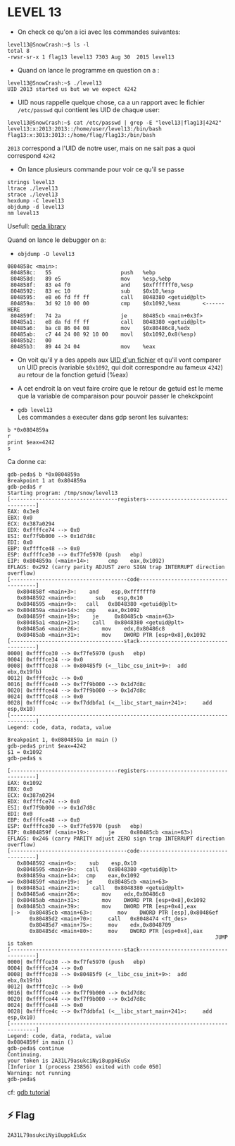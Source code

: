 # LEVEL 13

- On check ce qu'on a ici avec les commandes suivantes:
```
level13@SnowCrash:~$ ls -l
total 8
-rwsr-sr-x 1 flag13 level13 7303 Aug 30  2015 level13
```
- Quand on lance le programme en question on a :
```
level13@SnowCrash:~$ ./level13
UID 2013 started us but we we expect 4242
```
- UID nous rappelle quelque chose, ca a un rapport avec le fichier `/etc/passwd` qui contient les UID de chaque user:
```
level13@SnowCrash:~$ cat /etc/passwd | grep -E "level13|flag13|4242"
level13:x:2013:2013::/home/user/level13:/bin/bash
flag13:x:3013:3013::/home/flag/flag13:/bin/bash
```
`2013` correspond a l'UID de notre user, mais on ne sait pas a quoi correspond `4242`

- On lance plusieurs commande pour voir ce qu'il se passe
```
strings level13
ltrace ./level13
strace ./level13
hexdump -C level13
objdump -d level13
nm level13
```

Usefull: [peda library](https://github.com/longld/peda)

Quand on lance le debugger on a:
- `objdump -D level13`

```
0804858c <main>:
 804858c:	55                   	push   %ebp
 804858d:	89 e5                	mov    %esp,%ebp
 804858f:	83 e4 f0             	and    $0xfffffff0,%esp
 8048592:	83 ec 10             	sub    $0x10,%esp
 8048595:	e8 e6 fd ff ff       	call   8048380 <getuid@plt>
 804859a:	3d 92 10 00 00       	cmp    $0x1092,%eax       <------ HERE
 804859f:	74 2a                	je     80485cb <main+0x3f>
 80485a1:	e8 da fd ff ff       	call   8048380 <getuid@plt>
 80485a6:	ba c8 86 04 08       	mov    $0x80486c8,%edx
 80485ab:	c7 44 24 08 92 10 00 	movl   $0x1092,0x8(%esp)
 80485b2:	00
 80485b3:	89 44 24 04          	mov    %eax
```
- On voit qu'il y a des appels aux [UID d'un fichier](https://linuxhandbook.com/uid-linux/#:~:text=UID%20stands%20for%20user%20identifier,resources%20the%20user%20can%20access.) et qu'il vont comparer un UID precis (variable `$0x1092`, qui doit correspondre au fameux `4242`) au retour de la fonction getuid (%eax)
- A cet endroit la on veut faire croire que le retour de getuid est le meme que la variable de comparaison pour pouvoir passer le chekckpoint

- `gdb level13` \
Les commandes a executer dans gdp seront les suivantes:
```
b *0x0804859a
r
print $eax=4242
s
```
Ca donne ca:
```
gdb-peda$ b *0x0804859a
Breakpoint 1 at 0x804859a
gdb-peda$ r
Starting program: /tmp/snow/level13
[----------------------------------registers-----------------------------------]
EAX: 0x3e8
EBX: 0x0
ECX: 0x387a0294
EDX: 0xffffce74 --> 0x0
ESI: 0xf7f9b000 --> 0x1d7d8c
EDI: 0x0
EBP: 0xffffce48 --> 0x0
ESP: 0xffffce30 --> 0xf7fe5970 (push   ebp)
EIP: 0x804859a (<main+14>:      cmp    eax,0x1092)
EFLAGS: 0x292 (carry parity ADJUST zero SIGN trap INTERRUPT direction overflow)
[-------------------------------------code-------------------------------------]
   0x804858f <main+3>:    and    esp,0xfffffff0
   0x8048592 <main+6>:      sub    esp,0x10
   0x8048595 <main+9>:   call   0x8048380 <getuid@plt>
=> 0x804859a <main+14>:  cmp    eax,0x1092
   0x804859f <main+19>:    je     0x80485cb <main+63>
   0x80485a1 <main+21>:    call   0x8048380 <getuid@plt>
   0x80485a6 <main+26>:       mov    edx,0x80486c8
   0x80485ab <main+31>:       mov    DWORD PTR [esp+0x8],0x1092
[------------------------------------stack-------------------------------------]
0000| 0xffffce30 --> 0xf7fe5970 (push   ebp)
0004| 0xffffce34 --> 0x0
0008| 0xffffce38 --> 0x80485f9 (<__libc_csu_init+9>:  add    ebx,0x19fb)
0012| 0xffffce3c --> 0x0
0016| 0xffffce40 --> 0xf7f9b000 --> 0x1d7d8c
0020| 0xffffce44 --> 0xf7f9b000 --> 0x1d7d8c
0024| 0xffffce48 --> 0x0
0028| 0xffffce4c --> 0xf7ddbfa1 (<__libc_start_main+241>:     add    esp,0x10)
[------------------------------------------------------------------------------]
Legend: code, data, rodata, value

Breakpoint 1, 0x0804859a in main ()
gdb-peda$ print $eax=4242
$1 = 0x1092
gdb-peda$ s

[----------------------------------registers-----------------------------------]
EAX: 0x1092
EBX: 0x0
ECX: 0x387a0294
EDX: 0xffffce74 --> 0x0
ESI: 0xf7f9b000 --> 0x1d7d8c
EDI: 0x0
EBP: 0xffffce48 --> 0x0
ESP: 0xffffce30 --> 0xf7fe5970 (push   ebp)
EIP: 0x804859f (<main+19>:      je     0x80485cb <main+63>)
EFLAGS: 0x246 (carry PARITY adjust ZERO sign trap INTERRUPT direction overflow)
[-------------------------------------code-------------------------------------]
   0x8048592 <main+6>:    sub    esp,0x10
   0x8048595 <main+9>:   call   0x8048380 <getuid@plt>
   0x804859a <main+14>:  cmp    eax,0x1092
=> 0x804859f <main+19>:  je     0x80485cb <main+63>
 | 0x80485a1 <main+21>:    call   0x8048380 <getuid@plt>
 | 0x80485a6 <main+26>:       mov    edx,0x80486c8
 | 0x80485ab <main+31>:       mov    DWORD PTR [esp+0x8],0x1092
 | 0x80485b3 <main+39>:       mov    DWORD PTR [esp+0x4],eax
 |->   0x80485cb <main+63>:        mov    DWORD PTR [esp],0x80486ef
       0x80485d2 <main+70>:     call   0x8048474 <ft_des>
       0x80485d7 <main+75>:     mov    edx,0x8048709
       0x80485dc <main+80>:     mov    DWORD PTR [esp+0x4],eax
                                                                  JUMP is taken
[------------------------------------stack-------------------------------------]
0000| 0xffffce30 --> 0xf7fe5970 (push   ebp)
0004| 0xffffce34 --> 0x0
0008| 0xffffce38 --> 0x80485f9 (<__libc_csu_init+9>:  add    ebx,0x19fb)
0012| 0xffffce3c --> 0x0
0016| 0xffffce40 --> 0xf7f9b000 --> 0x1d7d8c
0020| 0xffffce44 --> 0xf7f9b000 --> 0x1d7d8c
0024| 0xffffce48 --> 0x0
0028| 0xffffce4c --> 0xf7ddbfa1 (<__libc_start_main+241>:     add    esp,0x10)
[------------------------------------------------------------------------------]
Legend: code, data, rodata, value
0x0804859f in main ()
gdb-peda$ continue
Continuing.
your token is 2A31L79asukciNyi8uppkEuSx
[Inferior 1 (process 23856) exited with code 050]
Warning: not running
gdb-peda$
```

cf: [gdb tutorial](https://www.tutorialspoint.com/gnu_debugger/gdb_commands.htm)
## ⚡ Flag
`2A31L79asukciNyi8uppkEuSx`
